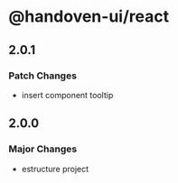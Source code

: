 # @handoven-ui/react

## 2.0.1

### Patch Changes

- insert component tooltip

## 2.0.0

### Major Changes

- estructure project
